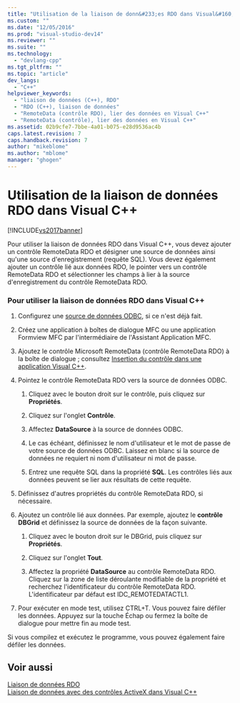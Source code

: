 ```yaml
---
title: "Utilisation de la liaison de donn&#233;es RDO dans Visual&#160;C++ | Microsoft Docs"
ms.custom: ""
ms.date: "12/05/2016"
ms.prod: "visual-studio-dev14"
ms.reviewer: ""
ms.suite: ""
ms.technology: 
  - "devlang-cpp"
ms.tgt_pltfrm: ""
ms.topic: "article"
dev_langs: 
  - "C++"
helpviewer_keywords: 
  - "liaison de données (C++), RDO"
  - "RDO (C++), liaison de données"
  - "RemoteData (contrôle RDO), lier des données en Visual C++"
  - "RemoteData (contrôle), lier des données en Visual C++"
ms.assetid: 02b9cfe7-7bbe-4a01-b075-e28d9536ac4b
caps.latest.revision: 7
caps.handback.revision: 7
author: "mikeblome"
ms.author: "mblome"
manager: "ghogen"
---
```

# Utilisation de la liaison de donn&#233;es RDO dans Visual&#160;C++
[!INCLUDE[vs2017banner](../../assembler/inline/includes/vs2017banner.md)]

Pour utiliser la liaison de données RDO dans Visual C\+\+, vous devez ajouter un contrôle RemoteData RDO et désigner une source de données ainsi qu'une source d'enregistrement \(requête SQL\).  Vous devez également ajouter un contrôle lié aux données RDO, le pointer vers un contrôle RemoteData RDO et sélectionner les champs à lier à la source d'enregistrement du contrôle RemoteData RDO.  
  
### Pour utiliser la liaison de données RDO dans Visual C\+\+  
  
1.  Configurez une [source de données ODBC](../../data/ado-rdo/odbc-connections.md), si ce n'est déjà fait.  
  
2.  Créez une application à boîtes de dialogue MFC ou une application Formview MFC par l'intermédiaire de l'Assistant Application MFC.  
  
3.  Ajoutez le contrôle Microsoft RemoteData \(contrôle RemoteData RDO\) à la boîte de dialogue ; consultez [Insertion du contrôle dans une application Visual C\+\+](../../data/ado-rdo/inserting-the-control-into-a-visual-cpp-application.md).  
  
4.  Pointez le contrôle RemoteData RDO vers la source de données ODBC.  
  
    1.  Cliquez avec le bouton droit sur le contrôle, puis cliquez sur **Propriétés**.  
  
    2.  Cliquez sur l'onglet **Contrôle**.  
  
    3.  Affectez **DataSource** à la source de données ODBC.  
  
    4.  Le cas échéant, définissez le nom d'utilisateur et le mot de passe de votre source de données ODBC.  Laissez en blanc si la source de données ne requiert ni nom d'utilisateur ni mot de passe.  
  
    5.  Entrez une requête SQL dans la propriété **SQL**.  Les contrôles liés aux données peuvent se lier aux résultats de cette requête.  
  
5.  Définissez d'autres propriétés du contrôle RemoteData RDO, si nécessaire.  
  
6.  Ajoutez un contrôle lié aux données.  Par exemple, ajoutez le **contrôle DBGrid** et définissez la source de données de la façon suivante.  
  
    1.  Cliquez avec le bouton droit sur le DBGrid, puis cliquez sur **Propriétés**.  
  
    2.  Cliquez sur l'onglet **Tout**.  
  
    3.  Affectez la propriété **DataSource** au contrôle RemoteData RDO.  Cliquez sur la zone de liste déroulante modifiable de la propriété et recherchez l'identificateur du contrôle RemoteData RDO.  L'identificateur par défaut est IDC\_REMOTEDATACTL1.  
  
7.  Pour exécuter en mode test, utilisez CTRL\+T.  Vous pouvez faire défiler les données.  Appuyez sur la touche Échap ou fermez la boîte de dialogue pour mettre fin au mode test.  
  
 Si vous compilez et exécutez le programme, vous pouvez également faire défiler les données.  
  
## Voir aussi  
 [Liaison de données RDO](../../data/ado-rdo/rdo-databinding.md)   
 [Liaison de données avec des contrôles ActiveX dans Visual C\+\+](../../data/ado-rdo/databinding-with-activex-controls-in-visual-cpp.md)